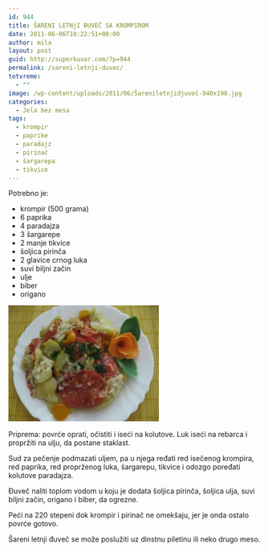 ```yaml
---
id: 944
title: ŠARENI LETNjI ĐUVEČ SA KROMPIROM
date: 2011-06-06T10:22:51+00:00
author: mila
layout: post
guid: http://superkuvar.com/?p=944
permalink: /sareni-letnji-duvec/
totvreme:
  - ""
image: /wp-content/uploads/2011/06/Šareniletnjidjuveč-940x198.jpg
categories:
  - Jela bez mesa
tags:
  - krompir
  - paprike
  - paradajz
  - pirinač
  - šargarepa
  - tikvice
---
```

Potrebno je:

  * krompir (500 grama)
  * 6 paprika
  * 4 paradajza
  * 3 šargarepe
  * 2 manje tikvice
  * šoljica pirinča
  * 2 glavice crnog luka
  * suvi biljni začin
  * ulje
  * biber
  * origano

<img class="alignnone size-medium wp-image-3606" title="Šareniletnjidjuveč" src="/wp-content/uploads/2011/06/areniletnjidjuve%C4%8D-e1340605209387-300x231.jpg" alt="" width="300" height="231" /> 

Priprema: povrće oprati, očistiti i iseći na kolutove. Luk iseći na rebarca i propržiti na ulju, da postane staklast.

Sud za pečenje podmazati uljem, pa u njega ređati red isečenog krompira, red paprika, red proprženog luka, šargarepu, tikvice i odozgo poređati kolutove paradajza.

Đuveč naliti toplom vodom u koju je dodata šoljica pirinča, šoljica ulja, suvi biljni začin, origano i biber, da ogrezne.

Peći na 220 stepeni dok krompir i pirinač ne omekšaju, jer je onda ostalo povrće gotovo.

Šareni letnji đuveč se može poslužiti uz dinstnu piletinu ili neko drugo meso.
